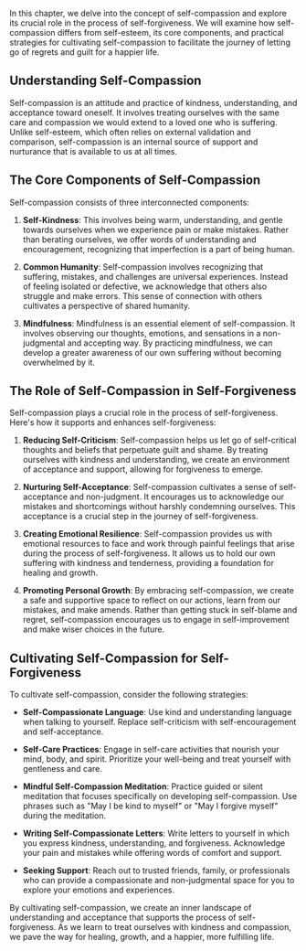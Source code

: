 
In this chapter, we delve into the concept of self-compassion and explore its crucial role in the process of self-forgiveness. We will examine how self-compassion differs from self-esteem, its core components, and practical strategies for cultivating self-compassion to facilitate the journey of letting go of regrets and guilt for a happier life.

**Understanding Self-Compassion**
---------------------------------

Self-compassion is an attitude and practice of kindness, understanding, and acceptance toward oneself. It involves treating ourselves with the same care and compassion we would extend to a loved one who is suffering. Unlike self-esteem, which often relies on external validation and comparison, self-compassion is an internal source of support and nurturance that is available to us at all times.

**The Core Components of Self-Compassion**
------------------------------------------

Self-compassion consists of three interconnected components:

1. **Self-Kindness**: This involves being warm, understanding, and gentle towards ourselves when we experience pain or make mistakes. Rather than berating ourselves, we offer words of understanding and encouragement, recognizing that imperfection is a part of being human.

2. **Common Humanity**: Self-compassion involves recognizing that suffering, mistakes, and challenges are universal experiences. Instead of feeling isolated or defective, we acknowledge that others also struggle and make errors. This sense of connection with others cultivates a perspective of shared humanity.

3. **Mindfulness**: Mindfulness is an essential element of self-compassion. It involves observing our thoughts, emotions, and sensations in a non-judgmental and accepting way. By practicing mindfulness, we can develop a greater awareness of our own suffering without becoming overwhelmed by it.

**The Role of Self-Compassion in Self-Forgiveness**
---------------------------------------------------

Self-compassion plays a crucial role in the process of self-forgiveness. Here's how it supports and enhances self-forgiveness:

1. **Reducing Self-Criticism**: Self-compassion helps us let go of self-critical thoughts and beliefs that perpetuate guilt and shame. By treating ourselves with kindness and understanding, we create an environment of acceptance and support, allowing for forgiveness to emerge.

2. **Nurturing Self-Acceptance**: Self-compassion cultivates a sense of self-acceptance and non-judgment. It encourages us to acknowledge our mistakes and shortcomings without harshly condemning ourselves. This acceptance is a crucial step in the journey of self-forgiveness.

3. **Creating Emotional Resilience**: Self-compassion provides us with emotional resources to face and work through painful feelings that arise during the process of self-forgiveness. It allows us to hold our own suffering with kindness and tenderness, providing a foundation for healing and growth.

4. **Promoting Personal Growth**: By embracing self-compassion, we create a safe and supportive space to reflect on our actions, learn from our mistakes, and make amends. Rather than getting stuck in self-blame and regret, self-compassion encourages us to engage in self-improvement and make wiser choices in the future.

**Cultivating Self-Compassion for Self-Forgiveness**
----------------------------------------------------

To cultivate self-compassion, consider the following strategies:

* **Self-Compassionate Language**: Use kind and understanding language when talking to yourself. Replace self-criticism with self-encouragement and self-acceptance.

* **Self-Care Practices**: Engage in self-care activities that nourish your mind, body, and spirit. Prioritize your well-being and treat yourself with gentleness and care.

* **Mindful Self-Compassion Meditation**: Practice guided or silent meditation that focuses specifically on developing self-compassion. Use phrases such as "May I be kind to myself" or "May I forgive myself" during the meditation.

* **Writing Self-Compassionate Letters**: Write letters to yourself in which you express kindness, understanding, and forgiveness. Acknowledge your pain and mistakes while offering words of comfort and support.

* **Seeking Support**: Reach out to trusted friends, family, or professionals who can provide a compassionate and non-judgmental space for you to explore your emotions and experiences.

By cultivating self-compassion, we create an inner landscape of understanding and acceptance that supports the process of self-forgiveness. As we learn to treat ourselves with kindness and compassion, we pave the way for healing, growth, and a happier, more fulfilling life.
